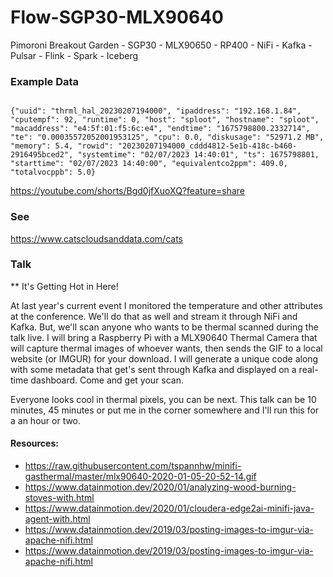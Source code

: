 # Flow-SGP30-MLX90640
Pimoroni Breakout Garden - SGP30 - MLX90650 - RP400 - NiFi - Kafka - Pulsar - Flink - Spark - Iceberg



### Example Data

```

{"uuid": "thrml_hal_20230207194000", "ipaddress": "192.168.1.84", "cputempf": 92, "runtime": 0, "host": "sploot", "hostname": "sploot", "macaddress": "e4:5f:01:f5:6c:e4", "endtime": "1675798800.2332714", "te": "0.00035572052001953125", "cpu": 0.0, "diskusage": "52971.2 MB", "memory": 5.4, "rowid": "20230207194000_cddd4812-5e1b-418c-b460-2916495bced2", "systemtime": "02/07/2023 14:40:01", "ts": 1675798801, "starttime": "02/07/2023 14:40:00", "equivalentco2ppm": 409.0, "totalvocppb": 5.0}

```

https://youtube.com/shorts/Bgd0jfXuoXQ?feature=share




### See

https://www.catscloudsanddata.com/cats


### Talk

** It's Getting Hot in Here!

At last year's current event I monitored the temperature and other attributes at the conference. We'll do that as well and stream it through NiFi and Kafka. But, we'll scan anyone who wants to be thermal scanned during the talk live. I will bring a Raspberry Pi with a MLX90640 Thermal Camera that will capture thermal images of whoever wants, then sends the GIF to a local website (or IMGUR) for your download. I will generate a unique code along with some metadata that get's sent through Kafka and displayed on a real-time dashboard. Come and get your scan.

Everyone looks cool in thermal pixels, you can be next. This talk can be 10 minutes, 45 minutes or put me in the corner somewhere and I'll run this for a an hour or two.

#### Resources:

* https://raw.githubusercontent.com/tspannhw/minifi-gasthermal/master/mlx90640-2020-01-05-20-52-14.gif
* https://www.datainmotion.dev/2020/01/analyzing-wood-burning-stoves-with.html
* https://www.datainmotion.dev/2020/01/cloudera-edge2ai-minifi-java-agent-with.html
* https://www.datainmotion.dev/2019/03/posting-images-to-imgur-via-apache-nifi.html
* https://www.datainmotion.dev/2019/03/posting-images-to-imgur-via-apache-nifi.html
